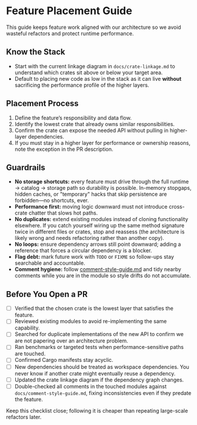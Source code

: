 # Feature Placement Guide

This guide keeps feature work aligned with our architecture so we avoid wasteful refactors and protect runtime performance.

## Know the Stack
- Start with the current linkage diagram in `docs/crate-linkage.md` to understand which crates sit above or below your target area.
- Default to placing new code as low in the stack as it can live **without** sacrificing the performance profile of the higher layers.

## Placement Process
1. Define the feature’s responsibility and data flow.
2. Identify the lowest crate that already owns similar responsibilities.
3. Confirm the crate can expose the needed API without pulling in higher-layer dependencies.
4. If you must stay in a higher layer for performance or ownership reasons, note the exception in the PR description.

## Guardrails
- **No storage shortcuts:** every feature must drive through the full runtime → catalog → storage path so durability is possible. In-memory stopgaps, hidden caches, or "temporary" hacks that skip persistence are forbidden—no shortcuts, ever.
- **Performance first:** moving logic downward must not introduce cross-crate chatter that slows hot paths.
- **No duplicates:** extend existing modules instead of cloning functionality elsewhere. If you catch yourself wiring up the same method signature twice in different files or crates, stop and reassess (the architecture is likely wrong and needs refactoring rather than another copy).
- **No loops:** ensure dependency arrows still point downward; adding a reference that forces a circular dependency is a blocker.
- **Flag debt:** mark future work with `TODO` or `FIXME` so follow-ups stay searchable and accountable.
- **Comment hygiene:** follow [comment-style-guide.md](comment-style-guide.md) and tidy nearby comments while you are in the module so style drifts do not accumulate.

## Before You Open a PR
- [ ] Verified that the chosen crate is the lowest layer that satisfies the feature.
- [ ] Reviewed existing modules to avoid re-implementing the same capability.
- [ ] Searched for duplicate implementations of the new API to confirm we are not papering over an architecture problem.
- [ ] Ran benchmarks or targeted tests when performance-sensitive paths are touched.
- [ ] Confirmed Cargo manifests stay acyclic.
- [ ] New dependencies should be treated as workspace dependencies. You never know if another crate might eventually reuse a dependency.
- [ ] Updated the crate linkage diagram if the dependency graph changes.
- [ ] Double-checked all comments in the touched modules against `docs/comment-style-guide.md`, fixing inconsistencies even if they predate the feature.

Keep this checklist close; following it is cheaper than repeating large-scale refactors later.
